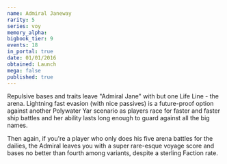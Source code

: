 ```yaml
---
name: Admiral Janeway
rarity: 5
series: voy
memory_alpha:
bigbook_tier: 9
events: 18
in_portal: true
date: 01/01/2016
obtained: Launch
mega: false
published: true
---
```


Repulsive bases and traits leave "Admiral Jane" with but one Life Line - the arena. Lightning fast evasion (with nice passives) is a future-proof option against another Polywater Yar scenario as players race for faster and faster ship battles and her ability lasts long enough to guard against all the big names.

Then again, if you're a player who only does his five arena battles for the dailies, the Admiral leaves you with a super rare-esque voyage score and bases no better than fourth among variants, despite a sterling Faction rate.
